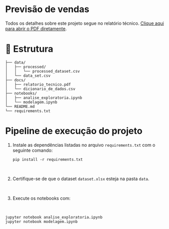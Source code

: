 # Previsão de vendas

Todos os detalhes sobre este projeto segue no relatório técnico. [Clique aqui para abrir o PDF diretamente](docs/relatorio_tecnico.pdf).


# 📂 Estrutura

```text
├── data/
│   ├── processed/
│   │   └── processed_dataset.csv
│   └── data_set.csv      
├── docs/
│   ├── relatorio_tecnico.pdf   
│   └── dicionario_de_dados.csv
├── notebooks/
│   ├── analise_exploratoria.ipynb
│   └── modelagem.ipynb
└── README.md
└── requirements.txt

```

# Pipeline de execução do projeto

1. Instale as dependências listadas no arquivo ``requirements.txt`` com o seguinte comando:

   ``pip install -r requirements.txt``  

<br>

2. Certifique-se de que o dataset ``dataset.xlsx`` esteja na pasta ``data``.
<br>

3. Execute os notebooks com:
<br>

   ``jupyter notebook analise_exploratoria.ipynb``
   <br>
   ``jupyter notebook modelagem.ipynb``